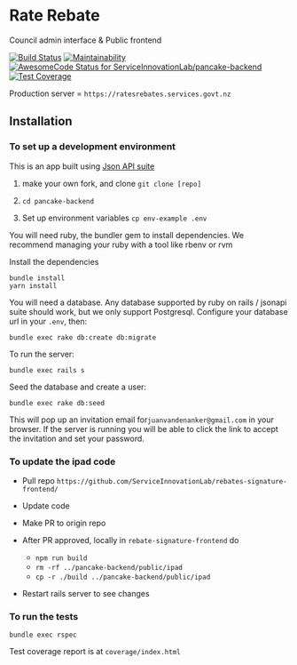 # Rate Rebate #

Council admin interface & Public frontend

[![Build Status](https://travis-ci.org/ServiceInnovationLab/pancake-backend.svg?branch=dev)](https://travis-ci.org/ServiceInnovationLab/pancake-backend)
[![Maintainability](https://api.codeclimate.com/v1/badges/87a2101f7a74f5a28320/maintainability)](https://codeclimate.com/github/ServiceInnovationLab/pancake-backend/maintainability)
[![AwesomeCode Status for ServiceInnovationLab/pancake-backend](https://awesomecode.io/projects/d3e06a45-fec6-4be2-b340-7deb86b18fc3/status)](https://awesomecode.io/repos/ServiceInnovationLab/pancake-backend)
[![Test Coverage](https://api.codeclimate.com/v1/badges/87a2101f7a74f5a28320/test_coverage)](https://codeclimate.com/github/ServiceInnovationLab/pancake-backend/test_coverage)

Production server = `https://ratesrebates.services.govt.nz`

## Installation ##

### To set up a development environment ###

This is an app built using [Json API suite](https://jsonapi-suite.github.io/jsonapi_suite/concepts)

1. make your own fork, and clone
  `git clone [repo]`

1. `cd pancake-backend`

1. Set up environment variables
  `cp env-example .env`

You will need ruby, the bundler gem to install dependencies. We
recommend managing your ruby with a tool like rbenv or rvm

Install the dependencies

```
bundle install
yarn install
```

You will need a database. Any database supported by ruby
on rails / jsonapi suite should work, but we only support
Postgresql. Configure your database url in your `.env`, then:

```
bundle exec rake db:create db:migrate
```

To run the server:

```
bundle exec rails s
```

Seed the database and create a user:

```
bundle exec rake db:seed
```

This will pop up an invitation email for`juanvandenanker@gmail.com` in
your browser. If the server is running you will be able to click the
link to accept the invitation and set your password.

### To update the ipad code ###

- Pull repo `https://github.com/ServiceInnovationLab/rebates-signature-frontend/`

- Update code

- Make PR to origin repo

- After PR approved, locally in `rebate-signature-frontend` do

  - `npm run build`
  - `rm -rf ../pancake-backend/public/ipad`
  - `cp -r ./build ../pancake-backend/public/ipad`

- Restart rails server to see changes


### To run the tests ###

```
bundle exec rspec
```

Test coverage report is at `coverage/index.html`
